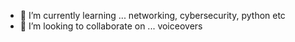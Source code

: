 
- 🌱 I’m currently learning ... networking, cybersecurity, python etc
- 💞️ I’m looking to collaborate on ... voiceovers


<!---
voiceoverman/voiceoverman is a ✨ special ✨ repository because its `README.md` (this file) appears on your GitHub profile.
You can click the Preview link to take a look at your changes.
--->
